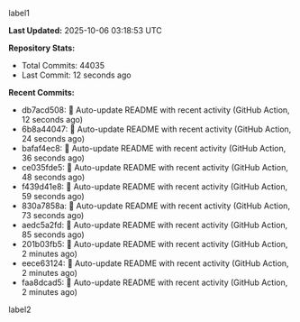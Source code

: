 
label1 
<!-- ACTIVITY_START -->
**Last Updated:** 2025-10-06 03:18:53 UTC

**Repository Stats:**
- Total Commits: 44035
- Last Commit: 12 seconds ago

**Recent Commits:**
- db7acd508: 🤖 Auto-update README with recent activity (GitHub Action, 12 seconds ago)
- 6b8a44047: 🤖 Auto-update README with recent activity (GitHub Action, 24 seconds ago)
- bafaf4ec8: 🤖 Auto-update README with recent activity (GitHub Action, 36 seconds ago)
- ce035fde5: 🤖 Auto-update README with recent activity (GitHub Action, 48 seconds ago)
- f439d41e8: 🤖 Auto-update README with recent activity (GitHub Action, 59 seconds ago)
- 830a7858a: 🤖 Auto-update README with recent activity (GitHub Action, 73 seconds ago)
- aedc5a2fd: 🤖 Auto-update README with recent activity (GitHub Action, 85 seconds ago)
- 201b03fb5: 🤖 Auto-update README with recent activity (GitHub Action, 2 minutes ago)
- eece63124: 🤖 Auto-update README with recent activity (GitHub Action, 2 minutes ago)
- faa8dcad5: 🤖 Auto-update README with recent activity (GitHub Action, 2 minutes ago)
<!-- ACTIVITY_END -->

label2
